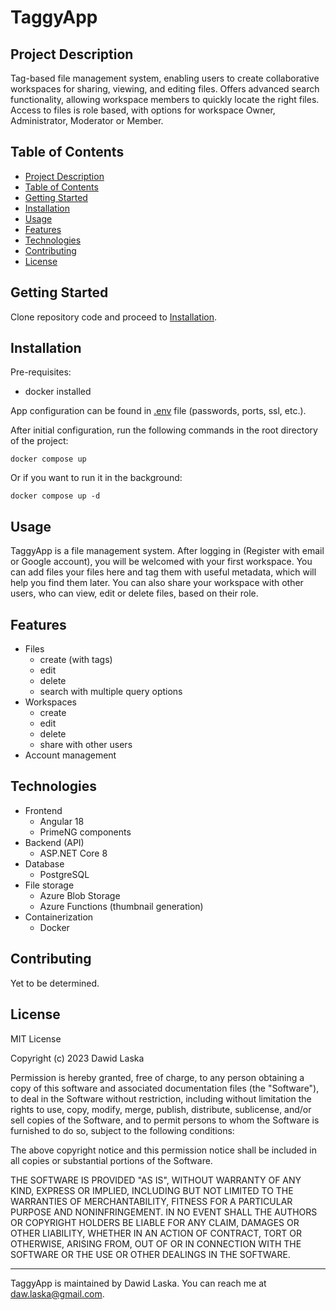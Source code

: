 # TaggyApp

## Project Description

Tag-based file management system, enabling users to create                    collaborative workspaces for sharing, viewing, and editing files.
Offers advanced search functionality, allowing workspace  members to quickly locate the right files. Access to files is role  based, with options for workspace Owner, Administrator,  Moderator or Member. 

## Table of Contents

- [Project Description](#project-description)
- [Table of Contents](#table-of-contents)
- [Getting Started](#getting-started)
- [Installation](#installation)
- [Usage](#usage)
- [Features](#features)
- [Technologies](#technologies)
- [Contributing](#contributing)
- [License](#license)

## Getting Started

Clone repository code and proceed to [Installation](#installation).

## Installation

Pre-requisites:
 - docker installed

App configuration can be found in [.env](.env) file (passwords, ports, ssl, etc.).

After initial configuration, run the following commands in the root directory of the project:

```docker compose up```

Or if you want to run it in the background:

```docker compose up -d```

## Usage

TaggyApp is a file management system. After logging in (Register with email or Google account), you will be welcomed with your first workspace. You can add files your files here and tag them with useful metadata, which will help you find them later. You can also share your workspace with other users, who can view, edit or delete files, based on their role.

## Features

- Files
  - create (with tags)
  - edit
  - delete
  - search with multiple query options
- Workspaces
    - create
    - edit
    - delete
    - share with other users
- Account management

## Technologies

- Frontend
  - Angular 18
  - PrimeNG components
- Backend (API)
  - ASP<span>.</span>NET Core 8
- Database
  - PostgreSQL
- File storage
    - Azure Blob Storage
    - Azure Functions (thumbnail generation)
- Containerization
  - Docker

## Contributing

Yet to be determined.

## License

MIT License

Copyright (c) 2023 Dawid Laska

Permission is hereby granted, free of charge, to any person obtaining a copy
of this software and associated documentation files (the "Software"), to deal
in the Software without restriction, including without limitation the rights
to use, copy, modify, merge, publish, distribute, sublicense, and/or sell
copies of the Software, and to permit persons to whom the Software is
furnished to do so, subject to the following conditions:

The above copyright notice and this permission notice shall be included in all
copies or substantial portions of the Software.

THE SOFTWARE IS PROVIDED "AS IS", WITHOUT WARRANTY OF ANY KIND, EXPRESS OR
IMPLIED, INCLUDING BUT NOT LIMITED TO THE WARRANTIES OF MERCHANTABILITY,
FITNESS FOR A PARTICULAR PURPOSE AND NONINFRINGEMENT. IN NO EVENT SHALL THE
AUTHORS OR COPYRIGHT HOLDERS BE LIABLE FOR ANY CLAIM, DAMAGES OR OTHER
LIABILITY, WHETHER IN AN ACTION OF CONTRACT, TORT OR OTHERWISE, ARISING FROM,
OUT OF OR IN CONNECTION WITH THE SOFTWARE OR THE USE OR OTHER DEALINGS IN THE
SOFTWARE.


---

TaggyApp is maintained by Dawid Laska. You can reach me at daw.laska@gmail.com.
